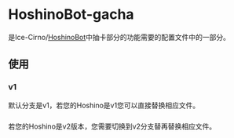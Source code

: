 # HoshinoBot-gacha
是Ice-Cirno/[HoshinoBot](https://github.com/Ice-Cirno/HoshinoBot)中抽卡部分的功能需要的配置文件中的一部分。

## 使用

### v1

默认分支是v1，若您的Hoshino是v1您可以直接替换相应文件。

###

若您的Hoshino是v2版本，您需要切换到v2分支替再替换相应文件。
